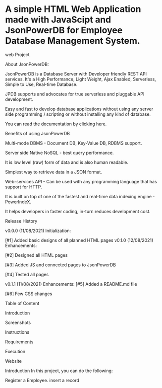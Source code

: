 # A simple HTML Web Application made with JavaScipt and JsonPowerDB for Employee Database Management System.

web Project



About JsonPowerDB:

JsonPowerDB is a Database Server with Developer friendly REST API services. It's a High Performance, Light Weight, Ajax Enabled, Serverless, Simple to Use, Real-time Database.

JPDB supports and advocates for true serverless and pluggable API development.

Easy and fast to develop database applications without using any server side programming / scripting or without installing any kind of database.

You can read the documentation by clicking here.

Benefits of using JsonPowerDB

Multi-mode DBMS - Document DB, Key-Value DB, RDBMS support.

Server side Native NoSQL - best query performance.

It is low level (raw) form of data and is also human readable.

Simplest way to retrieve data in a JSON format.

Web-services API - Can be used with any programming language that has support for HTTP.

It is built on top of one of the fastest and real-time data indexing engine - PowerIndeX.

It helps developers in faster coding, in-turn reduces development cost.

Release History

v0.0.0 (11/08/2021)
Initialization:

[#1] Added basic designs of all planned HTML pages
v0.1.0 (12/08/2021)
Enhancements:

[#2] Designed all HTML pages

[#3] Added JS and connected pages to JsonPowerDB

[#4] Tested all pages

v0.1.1 (11/08/2021)
Enhancements:
[#5] Added a README.md file

[#6] Few CSS changes

Table of Content

Introduction

Screenshots

Instructions

Requirements

Execution

Website

Introduction
In this project, you can do the following:

Register a Employee.
insert a record

